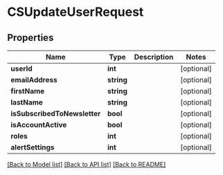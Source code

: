 # CSUpdateUserRequest

## Properties
Name | Type | Description | Notes
------------ | ------------- | ------------- | -------------
**userId** | **int** |  | [optional] 
**emailAddress** | **string** |  | [optional] 
**firstName** | **string** |  | [optional] 
**lastName** | **string** |  | [optional] 
**isSubscribedToNewsletter** | **bool** |  | [optional] 
**isAccountActive** | **bool** |  | [optional] 
**roles** | **int** |  | [optional] 
**alertSettings** | **int** |  | [optional] 

[[Back to Model list]](../README.md#documentation-for-models) [[Back to API list]](../README.md#documentation-for-api-endpoints) [[Back to README]](../README.md)


